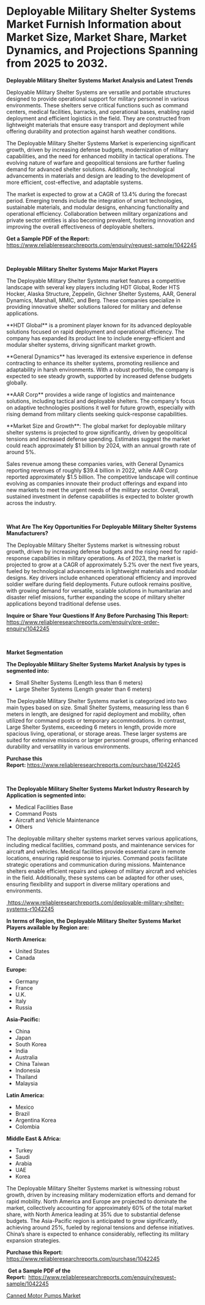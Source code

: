 <p><h1>Deployable Military Shelter Systems Market Furnish Information about Market Size, Market Share, Market Dynamics, and Projections Spanning from 2025 to 2032.</h1></p><p><strong>Deployable Military Shelter Systems Market Analysis and Latest Trends</strong></p>
<p><p>Deployable Military Shelter Systems are versatile and portable structures designed to provide operational support for military personnel in various environments. These shelters serve critical functions such as command centers, medical facilities, barracks, and operational bases, enabling rapid deployment and efficient logistics in the field. They are constructed from lightweight materials that ensure easy transport and deployment while offering durability and protection against harsh weather conditions.</p><p>The Deployable Military Shelter Systems Market is experiencing significant growth, driven by increasing defense budgets, modernization of military capabilities, and the need for enhanced mobility in tactical operations. The evolving nature of warfare and geopolitical tensions are further fueling demand for advanced shelter solutions. Additionally, technological advancements in materials and design are leading to the development of more efficient, cost-effective, and adaptable systems.</p><p>The market is expected to grow at a CAGR of 13.4% during the forecast period. Emerging trends include the integration of smart technologies, sustainable materials, and modular designs, enhancing functionality and operational efficiency. Collaboration between military organizations and private sector entities is also becoming prevalent, fostering innovation and improving the overall effectiveness of deployable shelters.</p></p>
<p><strong>Get a Sample PDF of the Report:&nbsp;</strong> <a href="https://www.reliableresearchreports.com/enquiry/request-sample/1042245?utm_campaign=2479&utm_medium=2&utm_source=Github&utm_content=ia&utm_term=23022025&utm_id=deployable-military-shelter-systems">https://www.reliableresearchreports.com/enquiry/request-sample/1042245</a></p>
<p>&nbsp;</p>
<p><strong>Deployable Military Shelter Systems Major Market Players</strong></p>
<p><p>The Deployable Military Shelter Systems market features a competitive landscape with several key players including HDT Global, Roder HTS Hocker, Alaska Structure, Zeppelin, Gichner Shelter Systems, AAR, General Dynamics, Marshall, MMIC, and Berg. These companies specialize in providing innovative shelter solutions tailored for military and defense applications.</p><p>**HDT Global** is a prominent player known for its advanced deployable solutions focused on rapid deployment and operational efficiency. The company has expanded its product line to include energy-efficient and modular shelter systems, driving significant market growth.</p><p>**General Dynamics** has leveraged its extensive experience in defense contracting to enhance its shelter systems, promoting resilience and adaptability in harsh environments. With a robust portfolio, the company is expected to see steady growth, supported by increased defense budgets globally.</p><p>**AAR Corp** provides a wide range of logistics and maintenance solutions, including tactical and deployable shelters. The company's focus on adaptive technologies positions it well for future growth, especially with rising demand from military clients seeking quick-response capabilities.</p><p>**Market Size and Growth**: The global market for deployable military shelter systems is projected to grow significantly, driven by geopolitical tensions and increased defense spending. Estimates suggest the market could reach approximately $1 billion by 2024, with an annual growth rate of around 5%.</p><p>Sales revenue among these companies varies, with General Dynamics reporting revenues of roughly $39.4 billion in 2022, while AAR Corp reported approximately $1.5 billion. The competitive landscape will continue evolving as companies innovate their product offerings and expand into new markets to meet the urgent needs of the military sector. Overall, sustained investment in defense capabilities is expected to bolster growth across the industry.</p></p>
<p>&nbsp;</p>
<p><strong>What Are The Key Opportunities For Deployable Military Shelter Systems Manufacturers?</strong></p>
<p><p>The Deployable Military Shelter Systems market is witnessing robust growth, driven by increasing defense budgets and the rising need for rapid-response capabilities in military operations. As of 2023, the market is projected to grow at a CAGR of approximately 5.2% over the next five years, fueled by technological advancements in lightweight materials and modular designs. Key drivers include enhanced operational efficiency and improved soldier welfare during field deployments. Future outlook remains positive, with growing demand for versatile, scalable solutions in humanitarian and disaster relief missions, further expanding the scope of military shelter applications beyond traditional defense uses.</p></p>
<p><strong>Inquire or Share Your Questions If Any Before Purchasing This Report:</strong> <a href="https://www.reliableresearchreports.com/enquiry/pre-order-enquiry/1042245?utm_campaign=2479&utm_medium=2&utm_source=Github&utm_content=ia&utm_term=23022025&utm_id=deployable-military-shelter-systems">https://www.reliableresearchreports.com/enquiry/pre-order-enquiry/1042245</a></p>
<p>&nbsp;</p>
<p><strong>Market Segmentation</strong></p>
<p><strong>The Deployable Military Shelter Systems Market Analysis by types is segmented into:</strong></p>
<p><ul><li>Small Shelter Systems (Length less than 6 meters)</li><li>Large Shelter Systems (Length greater than 6 meters)</li></ul></p>
<p><p>The Deployable Military Shelter Systems market is categorized into two main types based on size. Small Shelter Systems, measuring less than 6 meters in length, are designed for rapid deployment and mobility, often utilized for command posts or temporary accommodations. In contrast, Large Shelter Systems, exceeding 6 meters in length, provide more spacious living, operational, or storage areas. These larger systems are suited for extensive missions or larger personnel groups, offering enhanced durability and versatility in various environments.</p></p>
<p><strong>Purchase this Report:&nbsp;</strong><a href="https://www.reliableresearchreports.com/purchase/1042245?utm_campaign=2479&utm_medium=2&utm_source=Github&utm_content=ia&utm_term=23022025&utm_id=deployable-military-shelter-systems">https://www.reliableresearchreports.com/purchase/1042245</a></p>
<p>&nbsp;</p>
<p><strong>The Deployable Military Shelter Systems Market Industry Research by Application is segmented into:</strong></p>
<p><ul><li>Medical Facilities Base</li><li>Command Posts</li><li>Aircraft and Vehicle Maintenance</li><li>Others</li></ul></p>
<p><p>The deployable military shelter systems market serves various applications, including medical facilities, command posts, and maintenance services for aircraft and vehicles. Medical facilities provide essential care in remote locations, ensuring rapid response to injuries. Command posts facilitate strategic operations and communication during missions. Maintenance shelters enable efficient repairs and upkeep of military aircraft and vehicles in the field. Additionally, these systems can be adapted for other uses, ensuring flexibility and support in diverse military operations and environments.</p></p>
<p><a href="https://www.reliableresearchreports.com/deployable-military-shelter-systems-r1042245?utm_campaign=2479&utm_medium=2&utm_source=Github&utm_content=ia&utm_term=23022025&utm_id=deployable-military-shelter-systems">&nbsp;https://www.reliableresearchreports.com/deployable-military-shelter-systems-r1042245</a></p>
<p><strong>In terms of Region, the Deployable Military Shelter Systems Market Players available by Region are:</strong></p>
<p>
    <p> <strong> North America: </strong>
        <ul>
            <li>United States</li>
            <li>Canada</li>
        </ul>
        </p> 
    <p> <strong> Europe: </strong>
        <ul>
            <li>Germany</li>
            <li>France</li>
            <li>U.K.</li>
            <li>Italy</li>
            <li>Russia</li>
        </ul>
        </p> 
    <p> <strong> Asia-Pacific: </strong>
        <ul>
            <li>China</li>
            <li>Japan</li>
            <li>South Korea</li>
            <li>India</li>
            <li>Australia</li>
            <li>China Taiwan</li>
            <li>Indonesia</li>
            <li>Thailand</li>
            <li>Malaysia</li>
        </ul>
        </p> 
    <p> <strong> Latin America: </strong>
        <ul>
            <li>Mexico</li>
            <li>Brazil</li>
            <li>Argentina Korea</li>
            <li>Colombia</li>
        </ul>
        </p> 
    <p> <strong> Middle East & Africa: </strong>
        <ul>
            <li>Turkey</li>
            <li>Saudi</li>
            <li>Arabia</li>
            <li>UAE</li>
            <li>Korea</li>
        </ul>
    </p>
    </p>
<p><p>The Deployable Military Shelter Systems market is witnessing robust growth, driven by increasing military modernization efforts and demand for rapid mobility. North America and Europe are projected to dominate the market, collectively accounting for approximately 60% of the total market share, with North America leading at 35% due to substantial defense budgets. The Asia-Pacific region is anticipated to grow significantly, achieving around 25%, fueled by regional tensions and defense initiatives. China’s share is expected to enhance considerably, reflecting its military expansion strategies.</p></p>
<p><strong>Purchase this Report: </strong><a href="https://www.reliableresearchreports.com/purchase/1042245?utm_campaign=2479&utm_medium=2&utm_source=Github&utm_content=ia&utm_term=23022025&utm_id=deployable-military-shelter-systems">https://www.reliableresearchreports.com/purchase/1042245</a></p>
<p>&nbsp;<strong>Get a Sample PDF of the Report:&nbsp;&nbsp;</strong><a href="https://www.reliableresearchreports.com/enquiry/request-sample/1042245?utm_campaign=2479&utm_medium=2&utm_source=Github&utm_content=ia&utm_term=23022025&utm_id=deployable-military-shelter-systems">https://www.reliableresearchreports.com/enquiry/request-sample/1042245</a></p>
<p><strong></strong></p>
<p><p><a href="https://github.com/lizamflotow/Market-Research-Report-List-1/blob/main/canned-motor-pumps-market.md?utm_campaign=2479&utm_medium=2&utm_source=Github&utm_content=ia&utm_term=23022025&utm_id=deployable-military-shelter-systems">Canned Motor Pumps Market</a></p></p>